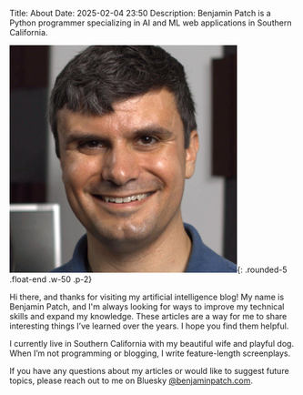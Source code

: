 Title: About
Date: 2025-02-04 23:50
Description: Benjamin Patch is a Python programmer specializing in AI and ML web applications in Southern California.

![Photo of Benjamin Patch](/images/benjamin-patch-400x400-2019.jpg "Benjamin Patch"){: .rounded-5 .float-end .w-50 .p-2}

Hi there, and thanks for visiting my artificial intelligence blog! My name is Benjamin Patch, and I'm always looking for ways to improve my technical skills and expand my knowledge. These articles are a way for me to share interesting things I’ve learned over the years. I hope you find them helpful.

I currently live in Southern California with my beautiful wife and playful dog. When I’m not programming or blogging, I write feature-length screenplays.

If you have any questions about my articles or would like to suggest future topics, please reach out to me on Bluesky [@benjaminpatch.com](https://bsky.app/profile/benjaminpatch.com).
